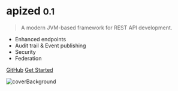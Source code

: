 <!-- ![logo](_media/icon.svg) -->

# apized <small>0.1</small>

> A modern JVM-based framework for REST API development.

- Enhanced endpoints
- Audit trail & Event publishing 
- Security
- Federation

[GitHub](https://github.com/apized/apized/)
[Get Started](/get_started.md)

![coverBackground](#3F51B5)